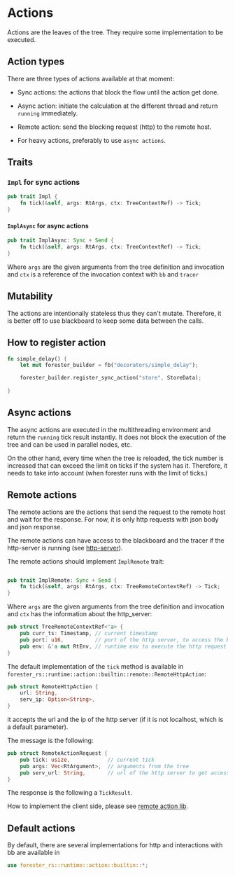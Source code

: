 # Actions

Actions are the leaves of the tree. They require some implementation to be executed.


## Action types

There are three types of actions available at that moment:
- Sync actions: the actions that block the flow until the action get done.
- Async action: initiate the calculation at the different thread and return `running` immediately.
- Remote action: send the blocking request (http) to the remote host.

- For heavy actions, preferably to use `async actions`.

## Traits

### `Impl` for sync actions

```rust
pub trait Impl {
    fn tick(&self, args: RtArgs, ctx: TreeContextRef) -> Tick;
}
```

#### `ImplAsync` for async actions
```rust
pub trait ImplAsync: Sync + Send {
    fn tick(&self, args: RtArgs, ctx: TreeContextRef) -> Tick;
}
```

Where `args` are the given arguments from the tree definition and invocation and `ctx` 
is a reference of the invocation context with `bb` and `tracer`  

## Mutability
The actions are intentionally stateless thus they can't mutate.
Therefore, it is better off to use blackboard to keep some data between the calls.

## How to register action

```rust
fn simple_delay() {
    let mut forester_builder = fb("decorators/simple_delay");

    forester_builder.register_sync_action("store", StoreData);
 
}
```

## Async actions

The async actions are executed in the multithreading environment and return the `running` tick result instantly.
It does not block the execution of the tree and can be used in parallel nodes, etc.

On the other hand, every time when the tree is reloaded, the tick number is increased that can exceed the limit on ticks 
if the system has it. Therefore, it needs to take into account (when forester runs with the limit of ticks.)


## Remote actions

The remote actions are the actions that send the request to the remote host and wait for the response.
For now, it is only http requests with json body and json response.

The remote actions can have access to the blackboard and the tracer if the http-server is running (see [http-server](./engine.md#http-server)).

The remote actions should implement `ImplRemote` trait:

```rust

pub trait ImplRemote: Sync + Send {
    fn tick(&self, args: RtArgs, ctx: TreeRemoteContextRef) -> Tick;
}
```

Where `args` are the given arguments from the tree definition and invocation and `ctx` has the information about the http_server:
```rust
pub struct TreeRemoteContextRef<'a> {
    pub curr_ts: Timestamp, // current timestamp
    pub port: u16,          // port of the http server, to access the blackboard and tracer
    pub env: &'a mut RtEnv, // runtime env to execute the http request
}
```

The default implementation of the `tick` method is available in `forester_rs::runtime::action::builtin::remote::RemoteHttpAction`:

```rust
pub struct RemoteHttpAction {
    url: String,
    serv_ip: Option<String>,
}
```
it accepts the url and the ip of the http server (if it is not localhost, which is a default parameter).

The message is the following:
```rust
pub struct RemoteActionRequest {
    pub tick: usize,            // current tick
    pub args: Vec<RtArgument>,  // arguments from the tree
    pub serv_url: String,       // url of the http server to get access to the blackboard and tracer
}
```

The response is the following a `TickResult`.

How to implement the client side, please see [remote action lib](./rem_action.md).


## Default actions

By default, there are several implementations for http and interactions with bb are available in  

```rust
use forester_rs::runtime::action::builtin::*;
```
